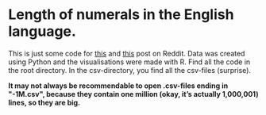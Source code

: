 # Length of numerals in the English language.

This is just some code for [this](https://www.reddit.com/r/dataisbeautiful/comments/6wrme8/number_of_letters_of_english_numerals_oc/) and [this](https://www.reddit.com/r/dataisbeautiful/comments/6y81jq/number_of_letters_of_german_numerals_oc/) post on Reddit. Data was created using Python and the visualisations were made with R. Find all the code in the root directory. In the csv-directory, you find all the csv-files (surprise).

**It may not always be recommendable to open .csv-files ending in "-1M.csv", because they contain one million (okay, it’s actually 1,000,001) lines, so they are big.**
